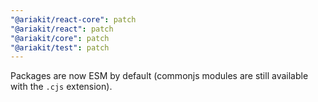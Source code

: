 ```yaml
---
"@ariakit/react-core": patch
"@ariakit/react": patch
"@ariakit/core": patch
"@ariakit/test": patch
---
```


Packages are now ESM by default (commonjs modules are still available with the `.cjs` extension).
